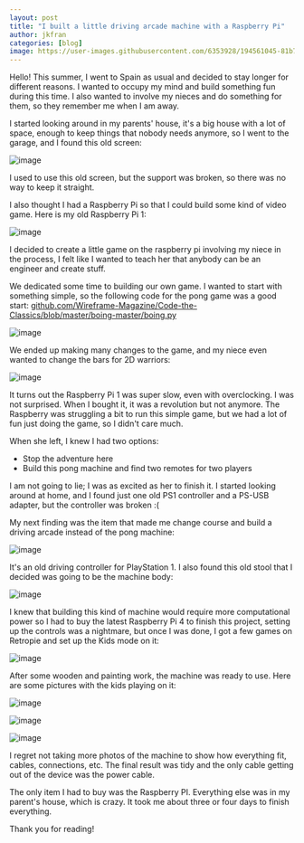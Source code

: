 ```yaml
---
layout: post
title: "I built a little driving arcade machine with a Raspberry Pi"
author: jkfran
categories: [blog]
image: https://user-images.githubusercontent.com/6353928/194561045-81b72eb8-84e1-4c67-a34d-65420871c8ef.png
---
```


Hello! This summer, I went to Spain as usual and decided to stay longer for different reasons. I wanted to occupy my mind and build something fun during this time. I also wanted to involve my nieces and do something for them, so they remember me when I am away.

I started looking around in my parents' house, 
it's a big house with a lot of space, enough to keep things that nobody needs anymore,
so I went to the garage, and I found this old screen:

![image](https://user-images.githubusercontent.com/6353928/194565997-42e04ec8-6fe3-4800-a241-b45579cfc2be.png)

I used to use this old screen, but the support was broken, so there was no way to keep it straight.

I also thought I had a Raspberry Pi so that I could build some kind of video game.
Here is my old Raspberry Pi 1:

![image](https://user-images.githubusercontent.com/6353928/194566138-7e9ebafd-1b6e-4a8e-a4b4-514bfa31bd07.png)

I decided to create a little game on the raspberry pi involving my niece in the process,
I felt like I wanted to teach her that anybody can be an engineer and create stuff.

We dedicated some time to building our own game. I wanted to start with something simple, so the following code for the pong game was a good start:
[github.com/Wireframe-Magazine/Code-the-Classics/blob/master/boing-master/boing.py](https://github.com/Wireframe-Magazine/Code-the-Classics/blob/master/boing-master/boing.py)

![image](https://user-images.githubusercontent.com/6353928/194565167-25fb1857-dac9-4e8f-bacd-5613034129bc.png)


We ended up making many changes to the game, and my niece even wanted to change the bars for 2D warriors:

![image](https://user-images.githubusercontent.com/6353928/194565506-f02dff38-5fb2-4141-84ed-414a85405ecd.png)

It turns out the Raspberry Pi 1 was super slow, even with overclocking.
I was not surprised. When I bought it, it was a revolution but not anymore.
The Raspberry was struggling a bit to run this simple game, but we had a lot of fun just doing the game, so I didn't care much.

When she left, I knew I had two options:
- Stop the adventure here
- Build this pong machine and find two remotes for two players

I am not going to lie; I was as excited as her to finish it.
I started looking around at home, and I found just one old PS1 controller and a PS-USB adapter, but the controller was broken :(

My next finding was the item that made me change course and build a driving arcade instead of the pong machine:

![image](https://user-images.githubusercontent.com/6353928/194569343-c3ad6fa3-c05d-4efe-ab26-fc2936fa0d0f.png)

It's an old driving controller for PlayStation 1.
I also found this old stool that I decided was going to be the machine body:

![image](https://user-images.githubusercontent.com/6353928/194569868-dbaf582d-c43b-4460-a2bf-310b5e979021.png)


I knew that building this kind of machine would require more computational power so I had to buy the latest Raspberry Pi 4 to finish this project,
setting up the controls was a nightmare, but once I was done, I got a few games on Retropie
and set up the Kids mode on it:

![image](https://user-images.githubusercontent.com/6353928/194570670-fd76c551-4f00-4d37-ac47-eb186d0b2325.png)

After some wooden and painting work, the machine was ready to use. Here are some pictures with the kids playing on it:

![image](https://user-images.githubusercontent.com/6353928/194571251-88132b4a-ae5d-4f42-afec-775859bd197b.png)

![image](https://user-images.githubusercontent.com/6353928/194571553-3e70d6bb-61f1-4cee-b522-4e48e0d0b68d.png)

![image](https://user-images.githubusercontent.com/6353928/194571884-893fbe1b-000a-49cd-86e5-d9759dd60c38.png)

I regret not taking more photos of the machine to show how everything fit, cables, connections, etc. The final result was tidy and the only cable getting out of the device was the power cable.

The only item I had to buy was the Raspberry PI. Everything else was in my parent's house, which is crazy. It took me about three or four days to finish everything.

Thank you for reading!
